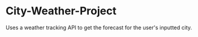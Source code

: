 # City-Weather-Project
Uses a weather tracking API to get the forecast for the user's inputted city.
